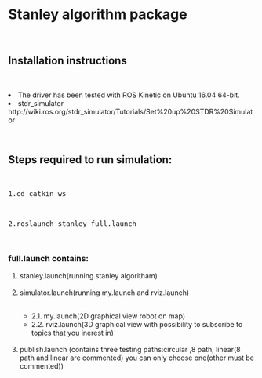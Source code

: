 <h1>Stanley algorithm package</h1>
<br>
<h2>Installation instructions</h2>
<br>
<p><li>The driver has been tested with ROS Kinetic on Ubuntu 16.04 64-bit.</li>
<li>stdr_simulator</li>
<a>http://wiki.ros.org/stdr_simulator/Tutorials/Set%20up%20STDR%20Simulator</a></p>
<br>
<h2>Steps required to run simulation:</h2>
<br>
<pre>1.cd catkin_ws</pre>
<br>
<pre>2.roslaunch stanley full.launch</pre>
<br>



<h3>full.launch contains:</h3>

  <ol>
  <li>stanley.launch(running stanley algoritham)</li>
  <br>
     <li>simulator.launch(running my.launch and rviz.launch)</li> 
      <br>
     <ul> <li>   2.1. my.launch(2D graphical view robot on map)</li> 
        <li>   2.2. rviz.launch(3D graphical view with possibility to subscribe to topics that you inerest in)</li></ul>
       <br> 
  <li >publish.launch (contains three testing paths:circular ,8 path, linear(8 path and linear are commented) you can only choose
  one(other must be commented))</li></ol>
